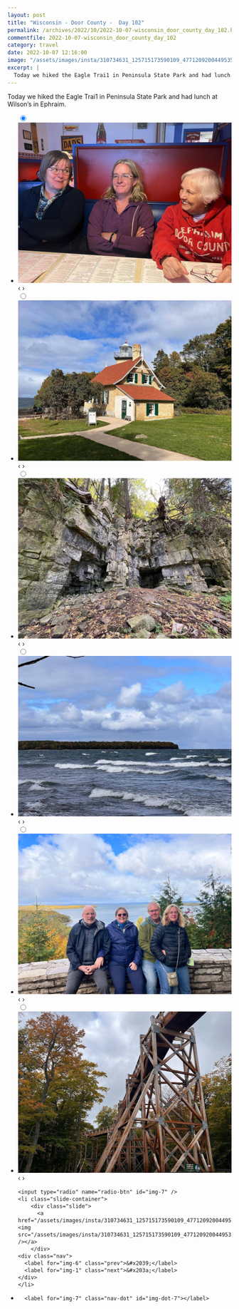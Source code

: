 ```yaml
---
layout: post
title: "Wisconsin - Door County -  Day 102"
permalink: /archives/2022/10/2022-10-07-wisconsin_door_county_day_102.html
commentfile: 2022-10-07-wisconsin_door_county_day_102
category: travel
date: 2022-10-07 12:16:00
image: "/assets/images/insta/310734631_125715173590109_477120920044953529_n_17978989801680125.jpg"
excerpt: |
  Today we hiked the Eagle Trai1 in Peninsula State Park and had lunch at Wilson’s in Ephraim.
---
```


Today we hiked the Eagle Trai1 in Peninsula State Park and had lunch at Wilson’s in Ephraim.

<ul class="slides">
    <input type="radio" name="radio-btn" id="img-1" checked="checked" />
    <li class="slide-container">
        <div class="slide">
          <a href="/assets/images/insta/310724510_1095797871069764_2567452355745662105_n_17864195816767058.jpg"><img src="/assets/images/insta/310724510_1095797871069764_2567452355745662105_n_17864195816767058.jpg" /></a>
        </div>
    <div class="nav">
      <label for="img-7" class="prev">&#x2039;</label>
      <label for="img-2" class="next">&#x203a;</label>
    </div>
    </li>
        <input type="radio" name="radio-btn" id="img-2"  />
    <li class="slide-container">
        <div class="slide">
          <a href="/assets/images/insta/310798899_164155099615164_7117997532396295925_n_17981966107652290.jpg"><img src="/assets/images/insta/310798899_164155099615164_7117997532396295925_n_17981966107652290.jpg" /></a>
        </div>
    <div class="nav">
      <label for="img-1" class="prev">&#x2039;</label>
      <label for="img-3" class="next">&#x203a;</label>
    </div>
    </li>
        <input type="radio" name="radio-btn" id="img-3"  />
    <li class="slide-container">
        <div class="slide">
          <a href="/assets/images/insta/311363822_495552812479652_1154702460957680462_n_18157928956270399.jpg"><img src="/assets/images/insta/311363822_495552812479652_1154702460957680462_n_18157928956270399.jpg" /></a>
        </div>
    <div class="nav">
      <label for="img-2" class="prev">&#x2039;</label>
      <label for="img-4" class="next">&#x203a;</label>
    </div>
    </li>
        <input type="radio" name="radio-btn" id="img-4"  />
    <li class="slide-container">
        <div class="slide">
          <a href="/assets/images/insta/310960414_5406799726107088_209117122667583753_n_17928695339404988.jpg"><img src="/assets/images/insta/310960414_5406799726107088_209117122667583753_n_17928695339404988.jpg" /></a>
        </div>
    <div class="nav">
      <label for="img-3" class="prev">&#x2039;</label>
      <label for="img-5" class="next">&#x203a;</label>
    </div>
    </li>
        <input type="radio" name="radio-btn" id="img-5"  />
    <li class="slide-container">
        <div class="slide">
          <a href="/assets/images/insta/310549058_142291895191585_479060117127662163_n_17850529247824567.jpg"><img src="/assets/images/insta/310549058_142291895191585_479060117127662163_n_17850529247824567.jpg" /></a>
        </div>
    <div class="nav">
      <label for="img-4" class="prev">&#x2039;</label>
      <label for="img-6" class="next">&#x203a;</label>
    </div>
    </li>
        <input type="radio" name="radio-btn" id="img-6"  />
    <li class="slide-container">
        <div class="slide">
          <a href="/assets/images/insta/310977557_199676529092968_6668201569270762581_n_17958510271915572.jpg"><img src="/assets/images/insta/310977557_199676529092968_6668201569270762581_n_17958510271915572.jpg" /></a>
        </div>
    <div class="nav">
      <label for="img-5" class="prev">&#x2039;</label>
      <label for="img-7" class="next">&#x203a;</label>
    </div>
    </li>
    
    <input type="radio" name="radio-btn" id="img-7" />
    <li class="slide-container">
        <div class="slide">
          <a href="/assets/images/insta/310734631_125715173590109_477120920044953529_n_17978989801680125.jpg"><img src="/assets/images/insta/310734631_125715173590109_477120920044953529_n_17978989801680125.jpg" /></a>
        </div>
    <div class="nav">
      <label for="img-6" class="prev">&#x2039;</label>
      <label for="img-1" class="next">&#x203a;</label>
    </div>
    </li>
			
<li class="nav-dots">
      <label for="img-1" class="nav-dot" id="img-dot-1"></label>
      <label for="img-2" class="nav-dot" id="img-dot-2"></label>
      <label for="img-3" class="nav-dot" id="img-dot-3"></label>
      <label for="img-4" class="nav-dot" id="img-dot-4"></label>
      <label for="img-5" class="nav-dot" id="img-dot-5"></label>
      <label for="img-6" class="nav-dot" id="img-dot-6"></label>

      <label for="img-7" class="nav-dot" id="img-dot-7"></label>

</li>
</ul>
